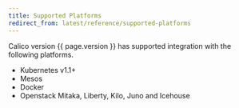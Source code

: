 ```yaml
---
title: Supported Platforms
redirect_from: latest/reference/supported-platforms
---
```


Calico version {{ page.version }} has supported integration with the following platforms.

-  Kubernetes v1.1+ 
-  Mesos 
-  Docker 
-  Openstack Mitaka, Liberty, Kilo, Juno and Icehouse
